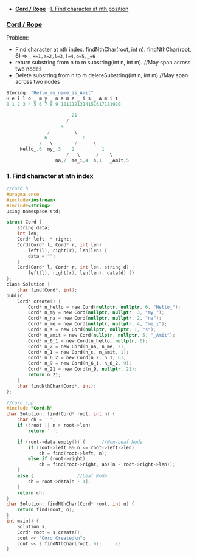 - **[Cord / Rope](#c)**
-[1. Find character at nth position](#f)

<a name=c></a>
### [Cord / Rope](/DS_Questions/Data_Structures/Trees/BinaryTree)
Problem:
- Find character at nth index. findNthChar(root, int n). findNthChar(root, 6) => _  `H=1,e=2,l=3,l=4,o=5,_=6`
- return substring from n to m substring(int n, int m). //May span across two nodes
- Delete substring from n to m deleteSubstring(int n, int m) //May span across two nodes
```c
Storing: "Hello_my_name_is_Amit"
H e l l o _ m y _ n a m e _ i s _ A m i t
0 1 2 3 4 5 6 7 8 9 1011121314151617181920

                        21
                      /    
                    9
               /         \
              6             6
            /   \        /      \
     Hello_,6  my_,3    2          1
                      /   \      /    \
                  na,2  me_i,4  s,1   _Amit,5 
```

<a name=f></a>
### 1. Find character at nth index
```c
//cord.h
#pragma once
#include<iostream>
#include<string>
using namespace std;

struct Cord {
    string data;
    int len;
    Cord* left, * right;
    Cord(Cord* l, Cord* r, int len) :
        left(l), right(r), len(len) {
        data = "";
    }
    Cord(Cord* l, Cord* r, int len, string d) :
        left(l), right(r), len(len), data(d) {}
};
class Solution {
    char find(Cord*, int);
public:
    Cord* create() {
        Cord* n_hello = new Cord(nullptr, nullptr, 6, "Hello_");
        Cord* n_my = new Cord(nullptr, nullptr, 3, "my_");
        Cord* n_na = new Cord(nullptr, nullptr, 2, "na");
        Cord* n_me = new Cord(nullptr, nullptr, 4, "me_i");
        Cord* n_s = new Cord(nullptr, nullptr, 1, "s");
        Cord* n_amit = new Cord(nullptr, nullptr, 5, "_Amit");
        Cord* n_6_1 = new Cord(n_hello, nullptr, 6);
        Cord* n_2 = new Cord(n_na, n_me, 2);
        Cord* n_1 = new Cord(n_s, n_amit, 1);
        Cord* n_6_2 = new Cord(n_2, n_1, 6);
        Cord* n_9 = new Cord(n_6_1, n_6_2, 9);
        Cord* n_21 = new Cord(n_9, nullptr, 21);
        return n_21;
    }
    char findNthChar(Cord*, int);
};

//cord.cpp
#include "Cord.h"
char Solution::find(Cord* root, int n) {
    char ch = ' ';
    if (!root || n > root->len)
        return ' ';

    if (root->data.empty()) {      //Non-Leaf Node
        if (root->left && n <= root->left->len)
            ch = find(root->left, n);
        else if (root->right)
            ch = find(root->right, abs(n - root->right->len));
    }
    else {                //Leaf Node
        ch = root->data[n - 1];
    }
    return ch;
}
char Solution::findNthChar(Cord* root, int n) {
    return find(root, n);
}
int main() {
    Solution s;
    Cord* root = s.create();
    cout << "Cord Created\n";
    cout << s.findNthChar(root, 6);     //_
}
```
